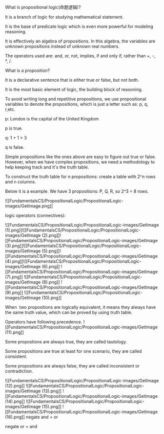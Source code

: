 What is propositional logic(命题逻辑)? 

It is a branch of logic for studying mathematical statement. 

It is the base of predicate logic which is even more powerful for modeling reasoning. 

It is effectively an algebra of propositions. In this algebra, the variables are unknown propositions instead of unknown real numbers. 

The operators used are: and, or, not, implies, if and only if, rather than +, -, *, /. 

What is a proposition? 

It is a declarative sentence that is either true or false, but not both. 

It is the most basic element of logic, the building block of reasoning. 

To avoid writing long and repetitive propositions, we use propositional variables to denote the propositions, which is just a letter such as: p, q, r,etc. 

p: London is the capital of the United Kingdom 

p is true. 

q: 1 + 1 > 3 

q is false. 

Simple propositions like the ones above are easy to figure out true or false. However, when we have complex propositions, we need a methodology to help keeping track and it's the truth table.  

To construct the truth table for n propositions: create a table with 2^n rows and n columns.  

Below it is a example. We have 3 propositions: P, Q, R, so 2^3 = 8 rows.

![[FundamentalsCS/PropositionalLogic/PropositionalLogic-images/GetImage.png]]

logic operators (connectives):

![[FundamentalsCS/PropositionalLogic/PropositionalLogic-images/GetImage (1).png]]![[FundamentalsCS/PropositionalLogic/PropositionalLogic-images/GetImage (2).png]]![[FundamentalsCS/PropositionalLogic/PropositionalLogic-images/GetImage (3).png]]![[FundamentalsCS/PropositionalLogic/PropositionalLogic-images/GetImage (5).png]]![[FundamentalsCS/PropositionalLogic/PropositionalLogic-images/GetImage (4).png]]![[FundamentalsCS/PropositionalLogic/PropositionalLogic-images/GetImage (6).png]]
![[FundamentalsCS/PropositionalLogic/PropositionalLogic-images/GetImage (7).png]]
![[FundamentalsCS/PropositionalLogic/PropositionalLogic-images/GetImage (8).png]]
![[FundamentalsCS/PropositionalLogic/PropositionalLogic-images/GetImage (9).png]]
![[FundamentalsCS/PropositionalLogic/PropositionalLogic-images/GetImage (10).png]]

When  two propositions are logically equivalent, it means they always have the same truth value, which can be proved by using truth table. 

Operators have following precedence.
![[FundamentalsCS/PropositionalLogic/PropositionalLogic-images/GetImage (11).png]]

Some propostions are always true, they are called tautology. 

Some propositions are true at least for one scenario, they are called consistent. 

Some propositions are always false, they are called inconsistent or contradiction.

![[FundamentalsCS/PropositionalLogic/PropositionalLogic-images/GetImage (12).png]]
![[FundamentalsCS/PropositionalLogic/PropositionalLogic-images/GetImage (13).png]]
![[FundamentalsCS/PropositionalLogic/PropositionalLogic-images/GetImage (14).png]]
![[FundamentalsCS/PropositionalLogic/PropositionalLogic-images/GetImage (15).png]]
![[FundamentalsCS/PropositionalLogic/PropositionalLogic-images/GetImage (16).png]]
negate and = or 

negate or = and